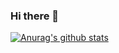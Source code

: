 ### Hi there 👋

<!--
**WhatsCS/WhatsCS** is a ✨ _special_ ✨ repository because its `README.md` (this file) appears on your GitHub profile.

- 🔭 I’m currently working on Portfolio website
- 🌱 I’m currently learning Javascript, Rust, OpenGL, reverse engineering
- 💬 Ask me about reverse engineering and graphics programming
- 📫 How to reach me: discord, email, carrier pidgeon, etc.
- ⚡ Fun fact: player of multiple instruments, GAmEr
-->
[![Anurag's github stats](https://github-readme-stats.vercel.app/api?username=whatscs)](https://github.com/anuraghazra/github-readme-stats)
